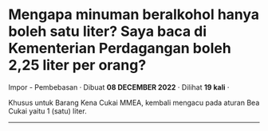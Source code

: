 Mengapa minuman beralkohol hanya boleh satu liter? Saya baca di Kementerian Perdagangan boleh 2,25 liter per orang?
===================================================================================================================

Impor - Pembebasan · Dibuat **08 DECEMBER 2022** · Dilihat **19 kali** ·

Khusus untuk Barang Kena Cukai MMEA, kembali mengacu pada aturan Bea Cukai yaitu 1 (satu) liter.  

  
  
  

* * *